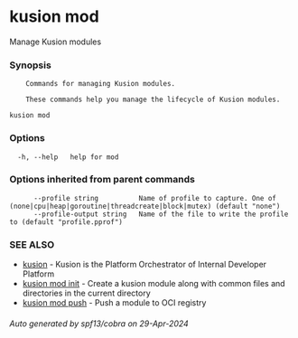 # kusion mod

Manage Kusion modules

### Synopsis


		Commands for managing Kusion modules.

		These commands help you manage the lifecycle of Kusion modules.

```
kusion mod
```

### Options

```
  -h, --help   help for mod
```

### Options inherited from parent commands

```
      --profile string          Name of profile to capture. One of (none|cpu|heap|goroutine|threadcreate|block|mutex) (default "none")
      --profile-output string   Name of the file to write the profile to (default "profile.pprof")
```

### SEE ALSO

* [kusion](index.md)	 - Kusion is the Platform Orchestrator of Internal Developer Platform
* [kusion mod init](kusion-mod-init.md)	 - Create a kusion module along with common files and directories in the current directory
* [kusion mod push](kusion-mod-push.md)	 - Push a module to OCI registry

###### Auto generated by spf13/cobra on 29-Apr-2024
